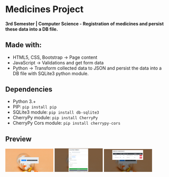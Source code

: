 # Medicines Project


#### 3rd Semester | Computer Science - Registration of medicines and persist these data into a DB file.

## Made with:
- HTML5, CSS, Bootstrap -> Page content
- JavaScript -> Validations and get form data
- Python -> Transform collected data to JSON and persist the data into a DB file with SQLite3 python module.

## Dependencies
- Python 3.+
- PIP: <code>pip install pip</code>
- SQLite3 module: <code>pip install db-sqlite3</code>
- CherryPy module: <code>pip install CherryPy</code>
- CherryPy Cors module: <code>pip install cherrypy-cors</code>

## Preview
<img src="https://github.com/jpsaturnino/medicide-project/blob/master/init_window.png" width="30%" height="30%">
<img src="https://github.com/jpsaturnino/medicide-project/blob/master/form_window.png" width="30%" height="30%">
<img src="https://github.com/jpsaturnino/medicide-project/blob/master/registration_window.png" width="30%" height="30%">
